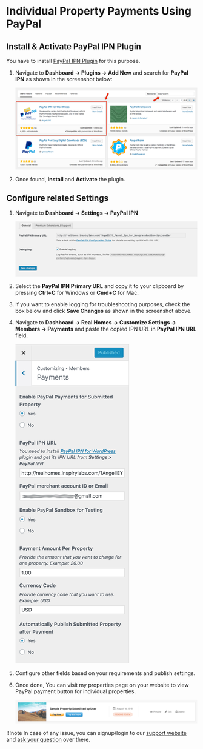 # Individual Property Payments Using PayPal

## Install & Activate PayPal IPN Plugin

You have to install [PayPal IPN Plugin](https://wordpress.org/plugins/paypal-ipn/) for this purpose.

1. Navigate to **Dashboard → Plugins → Add New** and search for **PayPal IPN** as shown in the screenshot below: 
	
	![Install PayPal IPN Plugin](images/other-features/search-for-paypal-ipn.png)

2. Once found, **Install** and **Activate** the plugin.

## Configure related Settings

1. Navigate to **Dashboard → Settings → PayPal IPN** 

	![PayPal IP Settings](images/other-features/wordpress-paypal-ipn-general-settings.png)
	
2. Select the **PayPal IPN Primary URL** and copy it to your clipboard by pressing **Ctrl+C** for Windows or **Cmd+C** for Mac.

3. If you want to enable logging for troubleshooting purposes, check the box below and click **Save Changes** as shown in the screenshot above.

4. Navigate to **Dashboard → Real Homes → Customize Settings → Members → Payments** and paste the copied IPN URL in **PayPal IPN URL** field.

	![PayPal Property Payment Settings](images/other-features/payment-per-property.png)
	
5. Configure other fields based on your requirements and publish settings.

6. Once done, You can visit my properties page on your website to view PayPal payment button for individual properties.

	![My Properties Payment Buttons](images/other-features/my-properties-payment-buttons.png)

!!!note
	In case of any issue, you can signup/login to our [support website](https://support.inspirythemes.com/login-register/) and [ask your question](https://support.inspirythemes.com/ask-question/) over there.